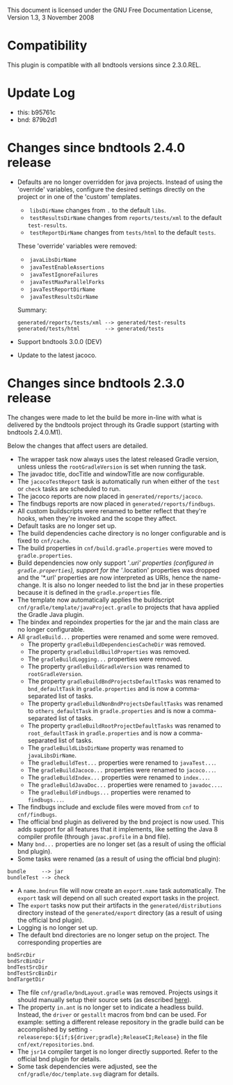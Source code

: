 This document is licensed under the GNU Free Documentation License,
Version 1.3, 3 November 2008

# Compatibility

This plugin is compatible with all bndtools versions since 2.3.0.REL.

# Update Log

* this: b95761c
* bnd:  879b2d1

# Changes since bndtools 2.4.0 release

* Defaults are no longer overridden for java projects.
  Instead of using the 'override' variables, configure the desired settings
  directly on the project or in one of the 'custom' templates.
  * &nbsp;```libsDirName``` changes from ```.``` to the default ```libs```.
  * &nbsp;```testResultsDirName``` changes from ```reports/tests/xml``` to
    the default ```test-results```.
  * &nbsp;```testReportDirName``` changes from ```tests/html``` to the
    default ```tests```.

  These 'override' variables were removed:
  * &nbsp;```javaLibsDirName```
  * &nbsp;```javaTestEnableAssertions```
  * &nbsp;```javaTestIgnoreFailures```
  * &nbsp;```javaTestMaxParallelForks```
  * &nbsp;```javaTestReportDirName```
  * &nbsp;```javaTestResultsDirName```

  Summary:
  ```
  generated/reports/tests/xml --> generated/test-results
  generated/tests/html        --> generated/tests
  ```
* Support bndtools 3.0.0 (DEV)
* Update to the latest jacoco.

# Changes since bndtools 2.3.0 release

The changes were made to let the build be more in-line with what is delivered
by the bndtools project through its Gradle support (starting with
bndtools 2.4.0.M1).

Below the changes that affect users are detailed.

* The wrapper task now always uses the latest released Gradle version, unless
  unless the ```rootGradleVersion``` is set when running the task.
* The javadoc title, docTitle and windowTitle are now configurable.
* The ```jacocoTestReport``` task is automatically run when either of
  the ```test``` or ```check``` tasks are scheduled to run.
* The jacoco reports are now placed in ```generated/reports/jacoco```.
* The findbugs reports are now placed in ```generated/reports/findbugs```.
* All custom buildscripts were renamed to better reflect that they're hooks,
  when they're invoked and the scope they affect.
* Default tasks are no longer set up.
* The build dependencies cache directory is no longer configurable and is fixed
  to ```cnf/cache```.
* The build properties in ```cnf/build.gradle.properties``` were moved
  to ```gradle.properties```.
* Build dependencies now only support '*.uri' properties (configured
  in ```gradle.properties```), support for the '*.location' properties was
  dropped and the '*.url' properties are now interpreted as URIs, hence the
  name-change. It is also no longer needed to list the bnd jar in these
  properties because it is defined in the ```gradle.properties``` file.
* The template now automatically applies the
  buildscript ```cnf/gradle/template/javaProject.gradle``` to projects that
  hava applied the Gradle Java plugin.
* The bindex and repoindex properties for the jar and the main class are no
  longer configurable.
* All ```gradleBuild...``` properties were renamed and some were removed.
  * The property ```gradleBuildDependenciesCacheDir``` was removed.
  * The property ```gradleBuildBuildProperties``` was removed.
  * The ```gradleBuildLogging...``` properties were removed.
  * The property ```gradleBuildGradleVersion``` was renamed
    to ```rootGradleVersion```.
  * The property ```gradleBuildBndProjectsDefaultTasks``` was renamed
    to ```bnd_defaultTask``` in ```gradle.properties``` and is now a
    comma-separated list of tasks.
  * The property ```gradleBuildNonBndProjectsDefaultTasks``` was renamed
    to ```others_defaultTask``` in ```gradle.properties``` and is now a
    comma-separated list of tasks.
  * The property ```gradleBuildRootProjectDefaultTasks``` was renamed
    to ```root_defaultTask``` in ```gradle.properties``` and is now a
    comma-separated list of tasks.
  * The ```gradleBuildLibsDirName``` property was renamed
    to ```javaLibsDirName```.
  * The ```gradleBuildTest...``` properties were renamed
    to ```javaTest...```.
  * The ```gradleBuildJacoco...``` properties were renamed
    to ```jacoco...```.
  * The ```gradleBuildIndex...``` properties were renamed
    to ```index...```.
  * The ```gradleBuildJavaDoc...``` properties were renamed
    to ```javadoc...```.
  * The ```gradleBuildFindbugs...``` properties were renamed
    to ```findbugs...```.
* The findbugs include and exclude files were moved from ```cnf```
  to ```cnf/findbugs```.
* The official bnd plugin as delivered by the bnd project is now used. This adds
  support for all features that it implements, like setting the Java 8 compiler
  profile (through ```javac.profile``` in a bnd file).
* Many ```bnd...``` properties are no longer set  (as a result of using the
  official bnd plugin).
* Some tasks were renamed (as a result of using the official bnd plugin):

```
bundle     --> jar
bundleTest --> check
```

* A ```name.bndrun``` file will now create an ```export.name```  task
  automatically. The ```export``` task will depend on all such created export
  tasks in the project.
* The ```export``` tasks now put their artifacts in
  the ```generated/distributions``` directory instead of
  the ```generated/export``` directory (as a result of using the official bnd
  plugin).
* Logging is no longer set up.
* The default bnd directories are no longer setup on the project. The
  corresponding properties are

```
bndSrcDir
bndSrcBinDir
bndTestSrcDir
bndTestSrcBinDir
bndTargetDir
```

* The file ```cnf/gradle/bndLayout.gradle``` was removed. Projects usings it
  should manually setup their source sets
  (as described [here](BUILDING-GRADLE.md#AddingJavaProjectsToTheBuild)).
* The property ```in.ant``` is no longer set to indicate a headless build.
  Instead, the ```driver``` or ```gestallt``` macros from bnd can be used.
  For example: setting a different release repository in the gradle build can
  be accomplished by
  setting ```-releaserepo:${if;${driver;gradle};ReleaseCI;Release}``` in the
  file ```cnf/ext/repositories.bnd```.
* The ```jsr14``` compiler target is no longer directly supported.
  Refer to the official bnd plugin for details.
* Some task dependencies were adjusted, see
  the ```cnf/gradle/doc/template.svg``` diagram for details.
